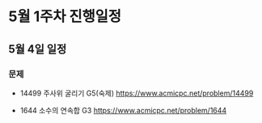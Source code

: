 # 5월 1주차 진행일정

## 5월 4일 일정

### 문제

- 14499 주사위 굴리기 G5(숙제) https://www.acmicpc.net/problem/14499


- 1644 소수의 연속합 G3 https://www.acmicpc.net/problem/1644
